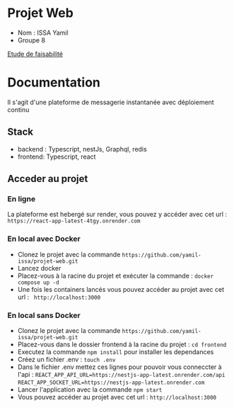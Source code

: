 # Projet Web
- Nom : ISSA Yamil
- Groupe 8

[Etude de faisabilité](study.md)

# Documentation 
Il s'agit d'une plateforme de messagerie instantanée avec déploiement continu

## Stack 
- backend : Typescript, nestJs, Graphql, redis
- frontend: Typescript, react

## Acceder au projet 

### En ligne
La plateforme est hebergé sur render, vous pouvez y accéder avec cet url : `https://react-app-latest-4tgy.onrender.com`

### En local avec Docker
- Clonez le projet avec la commande `https://github.com/yamil-issa/projet-web.git`
- Lancez docker
- Placez-vous à la racine du projet et exécuter la commande : `docker compose up -d`
- Une fois les containers lancés vous pouvez accéder au projet avec cet url : ` http://localhost:3000`

### En local sans Docker 
- Clonez le projet avec la commande `https://github.com/yamil-issa/projet-web.git`
- Placez-vous dans le dossier frontend à la racine du projet : `cd frontend`
- Executez la commande `npm install` pour installer les dependances 
- Créez un fichier .env : `touch .env`
- Dans le fichier .env mettez ces lignes pour pouvoir vous conneccter à l'api  : 
  `REACT_APP_API_URL=https://nestjs-app-latest.onrender.com/api`
  `REACT_APP_SOCKET_URL=https://nestjs-app-latest.onrender.com`
- Lancer l'application avec la commande `npm start`
- Vous pouvez accéder au projet avec cet url : `http://localhost:3000`

